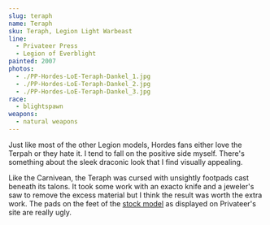 ```yaml
---
slug: teraph
name: Teraph
sku: Teraph, Legion Light Warbeast
line:
  - Privateer Press
  - Legion of Everblight
painted: 2007
photos:
  - ./PP-Hordes-LoE-Teraph-Dankel_1.jpg
  - ./PP-Hordes-LoE-Teraph-Dankel_2.jpg
  - ./PP-Hordes-LoE-Teraph-Dankel_3.jpg
race:
  - blightspawn
weapons:
  - natural weapons
---
```


Just like most of the other Legion models, Hordes fans either love the Terpah or they hate it. I tend to fall on the positive side myself. There's something about the sleek draconic look that I find visually appealing.

Like the Carnivean, the Teraph was cursed with unsightly footpads cast beneath its talons. It took some work with an exacto knife and a jeweler's saw to remove the excess material but I think the result was worth the extra work. The pads on the feet of the [stock model](http://privateerpress.com/hordes/gallery/legion-of-everblight/warbeasts/teraph) as displayed on Privateer's site are really ugly.
